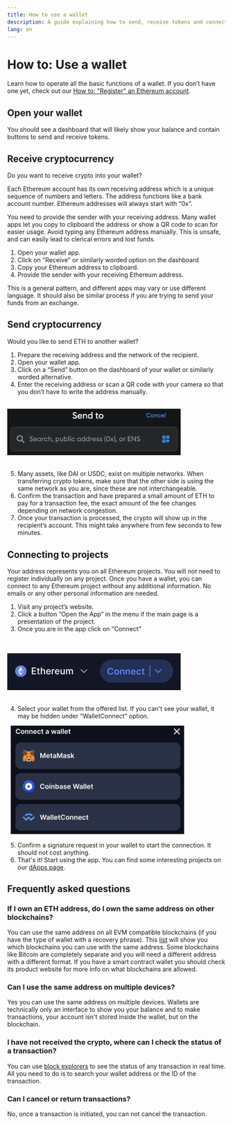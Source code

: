 ```yaml
---
title: How to use a wallet
description: A guide explaining how to send, receive tokens and connect to web3 projects.
lang: en
---
```


# How to: Use a wallet

Learn how to operate all the basic functions of a wallet. If you don’t have one yet, check out our [How to: "Register" an Ethereum account](/guides/how-to-register-an-ethereum-account/).

## Open your wallet

You should see a dashboard that will likely show your balance and contain buttons to send and receive tokens. 

## Receive cryptocurrency

Do you want to receive crypto into your wallet?

Each Ethereum account has its own receiving address which is a unique sequence of numbers and letters. The address functions like a bank account number. Ethereum addresses will always start with “0x”.

You need to provide the sender with your receiving address. Many wallet apps let you copy to clipboard the address or show a QR code to scan for easier usage. Avoid typing any Ethereum address manually. This is unsafe, and can easily lead to clerical errors and lost funds.

1. Open your wallet app.
2. Click on "Receive" or similarly worded option on the dashboard
3. Copy your Ethereum address to clipboard.
4. Provide the sender with your receiving Ethereum address.

This is a general pattern, and different apps may vary or use different language. It should also be similar process if you are trying to send your funds from an exchange. 

## Send cryptocurrency

Would you like to send ETH to another wallet? 

1. Prepare the receiving address and the network of the recipient.
2. Open your wallet app.
3. Click on a “Send” button on the dashboard of your wallet or similarly worded alternative.  
4. Enter the receiving address or scan a QR code with your camera so that you don’t have to write the address manually.
<br/><br/>
<img src="./send.png" width="400" alt="Send field for crypto address"/>
<br/><br/>

5. Many assets, like DAI or USDC, exist on multiple networks. When transferring crypto tokens, make sure that the other side is using the same network as you are, since these are not interchangeable.
6. Confirm the transaction and have prepared a small amount of ETH to pay for a transaction fee, the exact amount of the fee changes depending on network congestion. 
7. Once your transaction is processed, the crypto will show up in the recipient’s account. This might take anywhere from few seconds to few minutes.

## Connecting to projects

Your address represents you on all Ethereum projects. You will not need to register individually on any project. Once you have a wallet, you can connect to any Ethereum project without any additional information. No emails or any other personal information are needed.

1. Visit any project’s website.
2. Click a button “Open the App” in the menu if the main page is a presentation of the project. 
3. Once you are in the app click on “Connect”

<br/><br/>
<img src="./connect1.png" width="400" alt="Button allowing user to connect to the website with a wallet"/>
<br/><br/>

4. Select your wallet from the offered list. If you can't see your wallet, it may be hidden under “WalletConnect” option.

&nbsp;
<img src="./connect2.png" width="400" alt="Selecting from a list of wallets to connect with"/>
&nbsp;

5. Confirm a signature request in your wallet to start the connection. It should not cost anything.
6. That's it! Start using the app. You can find some interesting projects on our [dApps page](/dapps/#explore).

## Frequently asked questions

### If I own an ETH address, do I own the same address on other blockchains?

You can use the same address on all EVM compatible blockchains (if you have the type of wallet with a recovery phrase). This [list](https://chainlist.org/) will show you which blockchains you can use with the same address. Some blockchains like Bitcoin are completely separate and you will need a different address with a different format. If you have a smart contract wallet you should check its product website for more info on what blockchains are allowed.

### Can I use the same address on multiple devices?

Yes you can use the same address on multiple devices. Wallets are technically only an interface to show you your balance and to make transactions, your account isn't stored inside the wallet, but on the blockchain.

### I have not received the crypto, where can I check the status of a transaction?

You can use [block explorers](https://ethereum.org/en/developers/docs/data-and-analytics/block-explorers/) to see the status of any transaction in real time. All you need to do is to search your wallet address or the ID of the transaction.

### Can I cancel or return transactions?

No, once a transaction is initiated, you can not cancel the transaction.
